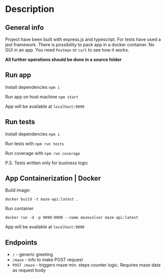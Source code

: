 # Description

## General info
Project have been built with express.js and typescript. For tests have used a jest framework. There is possibility to pack app in a docker container. No GUI in an app. You need `Postman` or `curl` to see how it works.

**All further operations should be done in a source folder** 

## Run app

Install dependencies `npm i`

Run app on host machine `npm start` 

App will be available at `localhost:9090`

## Run tests

Install dependencies `npm i`

Run tests with `npm run tests`

Run coverage with `npm run coverage`

P.S. Tests written only for business logic 
## App Containerization | Docker
Build image:
```
docker build -t maze-api:latest .
```

Run container
```
docker run -d -p 9090:9090 --name mazesolver maze-api:latest
```

App will be available at `localhost:9090`

## Endpoints

* `/` - generic greeting
* `/maze` - info to make POST request
* `POST /maze` - triggers maze min. steps counter logic. Requires maze data as request body
